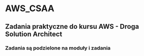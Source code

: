 # AWS_CSAA

## Zadania praktyczne do kursu AWS - Droga Solution Architect

### Zadania są podzielone na moduły i zadania
